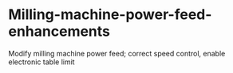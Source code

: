# Milling-machine-power-feed-enhancements
Modify milling machine power feed; correct speed control, enable electronic table limit
